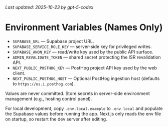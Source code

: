_Last updated: 2025-10-23 by gpt-5-codex_
# Environment Variables (Names Only)

- `SUPABASE_URL` — Supabase project URL.
- `SUPABASE_SERVICE_ROLE_KEY` — server-side key for privileged writes.
- `SUPABASE_ANON_KEY` — read/write key used by the public API surface.
- `ADMIN_REVALIDATE_TOKEN` — shared secret protecting the ISR revalidation API.
- `NEXT_PUBLIC_POSTHOG_KEY` — PostHog project API key used by the web client.
- `NEXT_PUBLIC_POSTHOG_HOST` — Optional PostHog ingestion host (defaults to `https://us.i.posthog.com`).

Values are never committed. Store secrets in server-side environment management (e.g., hosting control panel).

For local development, copy `.env.local.example` to `.env.local` and populate the Supabase values before running the app. Next.js only reads the env file on startup, so restart the dev server after editing.
